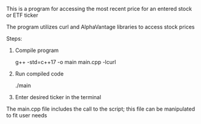 This is a program for accessing the most recent price for an entered stock or ETF ticker

The program utilizes curl and AlphaVantage libraries to access stock prices

Steps:
1. Compile program

	g++ -std=c++17 -o main main.cpp -lcurl

2. Run compiled code

	./main

3. Enter desired ticker in the terminal

The main.cpp file includes the call to the script; this file can be manipulated to fit user needs

